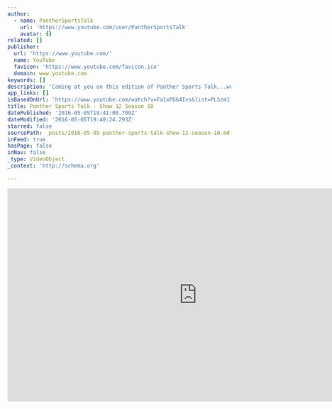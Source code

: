 ```yaml
---
author:
  - name: PantherSportsTalk
    url: 'https://www.youtube.com/user/PantherSportsTalk'
    avatar: {}
related: []
publisher:
  url: 'https://www.youtube.com/'
  name: YouTube
  favicon: 'https://www.youtube.com/favicon.ico'
  domain: www.youtube.com
keywords: []
description: 'Coming at you on this edition of Panther Sports Talk...we recap the football teams win over number 6 SDSU and preview the big home football game against South Dakota, feature a volleyball player inducted into the UNI Hall of fame, check in with the track and field program, see how a former student athlete is paying it forward, spotlight a couple of upperclassmen football players, and a whole lot more UNI Athletics.'
app_links: []
isBasedOnUrl: 'https://www.youtube.com/watch?v=Fa1xPG64Ivs&list=PL5zm11HJbk463kRg6SB-zbqV65xlUgIK0&feature=player_embedded'
title: Panther Sports Talk - Show 12 Season 10
datePublished: '2016-05-05T19:41:00.709Z'
dateModified: '2016-05-05T19:40:24.293Z'
starred: false
sourcePath: _posts/2016-05-05-panther-sports-talk-show-12-season-10.md
inFeed: true
hasPage: false
inNav: false
_type: VideoObject
_context: 'http://schema.org'

---
```

<iframe src="https://cdn.embedly.com/widgets/media.html?src=https%3A%2F%2Fwww.youtube.com%2Fembed%2Fvideoseries%3Flist%3DPL5zm11HJbk463kRg6SB-zbqV65xlUgIK0&amp;url=https%3A%2F%2Fwww.youtube.com%2Fwatch%3Fv%3DFa1xPG64Ivs%26list%3DPL5zm11HJbk463kRg6SB-zbqV65xlUgIK0%26feature%3Dplayer_embedded&amp;image=https%3A%2F%2Fi.ytimg.com%2Fvi%2FFa1xPG64Ivs%2Fhqdefault.jpg&amp;key=b7d04c9b404c499eba89ee7072e1c4f7&amp;type=text%2Fhtml&amp;schema=youtube" width="854" height="480" scrolling="no" frameborder="0" allowfullscreen="" style=""></iframe>